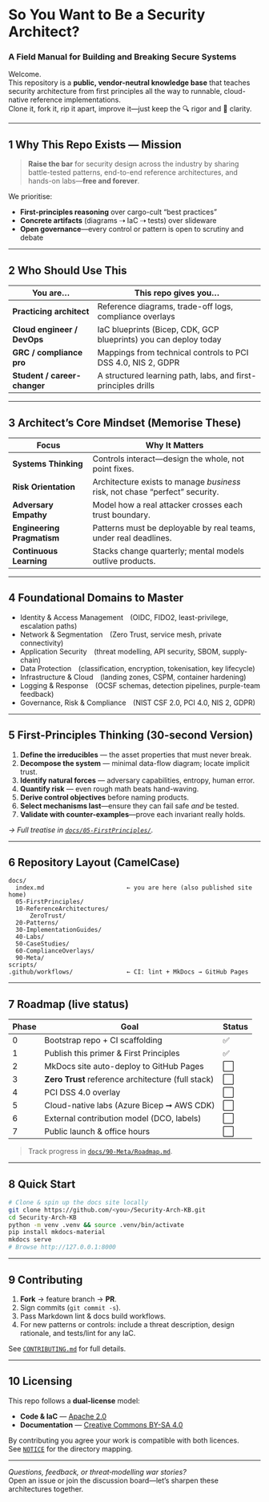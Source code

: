 # So You Want to Be a Security Architect?  
### A Field Manual for Building and Breaking Secure Systems

Welcome.  
This repository is a **public, vendor-neutral knowledge base** that teaches security architecture from first principles all the way to runnable, cloud-native reference implementations.  
Clone it, fork it, rip it apart, improve it—just keep the 🔍 rigor and 🧭 clarity.

---

## 1  Why This Repo Exists  — Mission

> **Raise the bar** for security design across the industry by sharing battle-tested patterns, end-to-end reference architectures, and hands-on labs—**free and forever**.

We prioritise:

* **First-principles reasoning** over cargo-cult “best practices”  
* **Concrete artifacts** (diagrams ⇢ IaC ⇢ tests) over slideware  
* **Open governance**—every control or pattern is open to scrutiny and debate

---

## 2  Who Should Use This

| You are… | This repo gives you… |
|----------|----------------------|
| **Practicing architect** | Reference diagrams, trade-off logs, compliance overlays |
| **Cloud engineer / DevOps** | IaC blueprints (Bicep, CDK, GCP blueprints) you can deploy today |
| **GRC / compliance pro** | Mappings from technical controls to PCI DSS 4.0, NIS 2, GDPR |
| **Student / career-changer** | A structured learning path, labs, and first-principles drills |

---

## 3  Architect’s Core Mindset (Memorise These)

| Focus | Why It Matters |
|-------|----------------|
| **Systems Thinking** | Controls interact—design the whole, not point fixes. |
| **Risk Orientation** | Architecture exists to manage *business* risk, not chase “perfect” security. |
| **Adversary Empathy** | Model how a real attacker crosses each trust boundary. |
| **Engineering Pragmatism** | Patterns must be deployable by real teams, under real deadlines. |
| **Continuous Learning** | Stacks change quarterly; mental models outlive products. |

---

## 4  Foundational Domains to Master

* Identity & Access Management (OIDC, FIDO2, least-privilege, escalation paths)  
* Network & Segmentation (Zero Trust, service mesh, private connectivity)  
* Application Security (threat modelling, API security, SBOM, supply-chain)  
* Data Protection (classification, encryption, tokenisation, key lifecycle)  
* Infrastructure & Cloud (landing zones, CSPM, container hardening)  
* Logging & Response (OCSF schemas, detection pipelines, purple-team feedback)  
* Governance, Risk & Compliance (NIST CSF 2.0, PCI 4.0, NIS 2, GDPR)

---

## 5  First-Principles Thinking (30-second Version)

1. **Define the irreducibles** — the asset properties that must never break.  
2. **Decompose the system** — minimal data-flow diagram; locate implicit trust.  
3. **Identify natural forces** — adversary capabilities, entropy, human error.  
4. **Quantify risk** — even rough math beats hand-waving.  
5. **Derive control objectives** before naming products.  
6. **Select mechanisms last**—ensure they can fail safe *and* be tested.  
7. **Validate with counter-examples**—prove each invariant really holds.

*→ Full treatise in [`docs/05-FirstPrinciples/`](docs/05-FirstPrinciples/First-Principles-Thinking.md).*

---

## 6  Repository Layout (CamelCase)

```text
docs/
  index.md                       ← you are here (also published site home)
  05-FirstPrinciples/
  10-ReferenceArchitectures/
      ZeroTrust/
  20-Patterns/
  30-ImplementationGuides/
  40-Labs/
  50-CaseStudies/
  60-ComplianceOverlays/
  90-Meta/
scripts/
.github/workflows/               ← CI: lint + MkDocs → GitHub Pages
```

---

## 7  Roadmap (live status)

| Phase | Goal | Status |
|-------|------|--------|
| 0 | Bootstrap repo + CI scaffolding | ✅ |
| 1 | Publish this primer & First Principles | ✅ |
| 2 | MkDocs site auto-deploy to GitHub Pages | ⬜ |
| 3 | **Zero Trust** reference architecture (full stack) | ⬜ |
| 4 | PCI DSS 4.0 overlay | ⬜ |
| 5 | Cloud-native labs (Azure Bicep ➞ AWS CDK) | ⬜ |
| 6 | External contribution model (DCO, labels) | ⬜ |
| 7 | Public launch & office hours | ⬜ |

> Track progress in [`docs/90-Meta/Roadmap.md`](docs/90-Meta/Roadmap.md).

---

## 8  Quick Start

```bash
# Clone & spin up the docs site locally
git clone https://github.com/<you>/Security-Arch-KB.git
cd Security-Arch-KB
python -m venv .venv && source .venv/bin/activate
pip install mkdocs-material
mkdocs serve
# Browse http://127.0.0.1:8000
```

---

## 9  Contributing

1. **Fork** → feature branch → **PR**.  
2. Sign commits (`git commit -s`).  
3. Pass Markdown lint & docs build workflows.  
4. For new patterns or controls: include a threat description, design rationale, and tests/lint for any IaC.

See [`CONTRIBUTING.md`](CONTRIBUTING.md) for full details.

---

## 10  Licensing

This repo follows a **dual-license** model:

* **Code & IaC** — [Apache 2.0](LICENSE-APACHE)  
* **Documentation** — [Creative Commons BY-SA 4.0](LICENSE-CC-BY-SA)

By contributing you agree your work is compatible with both licences.  
See [`NOTICE`](NOTICE) for the directory mapping.

---

*Questions, feedback, or threat‑modelling war stories?*  
Open an issue or join the discussion board—let’s sharpen these architectures together.
